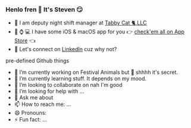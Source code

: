 ### Henlo fren 👋 It's Steven 😏

- 💼 I am deputy night shift manager at [Tabby Cat 🐈,LLC](https://tabbythecat.com) 
- 📱 ⌚️ 💻 I have some iOS & macOS app for you 👉 [check'em all on App Store](https://apps.apple.com/us/developer/selcuk-dolapci/id1509031121) 👈 
- 🤔 Let's connect on [LinkedIn](https://www.linkedin.com/in/stevenselcuk/) cuz why not?



pre-defined Github things

- 🔭 I’m currently working on Festival Animals but 🤫 shhhh it's secret. 
- 🌱 I’m currently learning stuff. It depends on my mood. 
- 👯 I’m looking to collaborate on nah I'm good
- 🤔 I’m looking for help with ...
- 💬 Ask me about 
- 📫 How to reach me: ...
- 😄 Pronouns: 
- ⚡ Fun fact: ...

